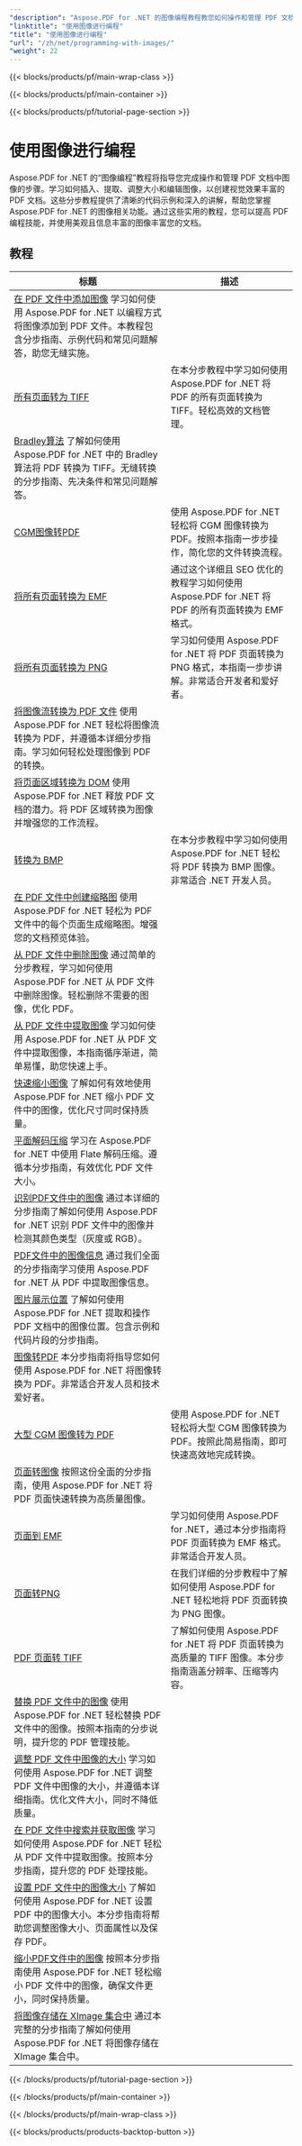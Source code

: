 ```yaml
---
"description": "Aspose.PDF for .NET 的图像编程教程教您如何操作和管理 PDF 文档中的图像。"
"linktitle": "使用图像进行编程"
"title": "使用图像进行编程"
"url": "/zh/net/programming-with-images/"
"weight": 22
---
```


{{< blocks/products/pf/main-wrap-class >}}

{{< blocks/products/pf/main-container >}}

{{< blocks/products/pf/tutorial-page-section >}}

# 使用图像进行编程


Aspose.PDF for .NET 的“图像编程”教程将指导您完成操作和管理 PDF 文档中图像的步骤。学习如何插入、提取、调整大小和编辑图像，以创建视觉效果丰富的 PDF 文档。这些分步教程提供了清晰的代码示例和深入的讲解，帮助您掌握 Aspose.PDF for .NET 的图像相关功能。通过这些实用的教程，您可以提高 PDF 编程技能，并使用美观且信息丰富的图像丰富您的文档。

## 教程
标题 | 描述 |
| --- | --- | 
| [在 PDF 文件中添加图像](./add-image/) 学习如何使用 Aspose.PDF for .NET 以编程方式将图像添加到 PDF 文件。本教程包含分步指南、示例代码和常见问题解答，助您无缝实施。|  
| [所有页面转为 TIFF](./all-pages-to-tiff/) | 在本分步教程中学习如何使用 Aspose.PDF for .NET 将 PDF 的所有页面转换为 TIFF。轻松高效的文档管理。|  
| [Bradley算法](./bradley-algorithm/) 了解如何使用 Aspose.PDF for .NET 中的 Bradley 算法将 PDF 转换为 TIFF。无缝转换的分步指南、先决条件和常见问题解答。|  
| [CGM图像转PDF](./cgm-image-to-pdf/) | 使用 Aspose.PDF for .NET 轻松将 CGM 图像转换为 PDF。按照本指南一步步操作，简化您的文件转换流程。|  
| [将所有页面转换为 EMF](./convert-all-pages-to-emf/) | 通过这个详细且 SEO 优化的教程学习如何使用 Aspose.PDF for .NET 将 PDF 的所有页面转换为 EMF 格式。|  
| [将所有页面转换为 PNG](./convert-all-pages-to-png/) | 学习如何使用 Aspose.PDF for .NET 将 PDF 页面转换为 PNG 格式，本指南一步步讲解。非常适合开发者和爱好者。|  
| [将图像流转换为 PDF 文件](./convert-image-stream-to-pdf/) 使用 Aspose.PDF for .NET 轻松将图像流转换为 PDF，并遵循本详细分步指南。学习如何轻松处理图像到 PDF 的转换。|  
| [将页面区域转换为 DOM](./convert-page-region-to-dom/) 使用 Aspose.PDF for .NET 释放 PDF 文档的潜力。将 PDF 区域转换为图像并增强您的工作流程。|  
| [转换为 BMP](./convert-to-bmp/) | 在本分步教程中学习如何使用 Aspose.PDF for .NET 轻松将 PDF 转换为 BMP 图像。非常适合 .NET 开发人员。|  
| [在 PDF 文件中创建缩略图](./create-thumbnail-images/) 使用 Aspose.PDF for .NET 轻松为 PDF 文件中的每个页面生成缩略图。增强您的文档预览体验。|  
| [从 PDF 文件中删除图像](./delete-images/) 通过简单的分步教程，学习如何使用 Aspose.PDF for .NET 从 PDF 文件中删除图像。轻松删除不需要的图像，优化 PDF。|  
| [从 PDF 文件中提取图像](./extract-images/) 学习如何使用 Aspose.PDF for .NET 从 PDF 文件中提取图像，本指南循序渐进，简单易懂，助您快速上手。|  
| [快速缩小图像](./fast-shrink-images/) 了解如何有效地使用 Aspose.PDF for .NET 缩小 PDF 文件中的图像，优化尺寸同时保持质量。|  
| [平面解码压缩](./flate-decode-compression/) 学习在 Aspose.PDF for .NET 中使用 Flate 解码压缩。遵循本分步指南，有效优化 PDF 文件大小。|  
| [识别PDF文件中的图像](./identify-images/) 通过本详细的分步指南了解如何使用 Aspose.PDF for .NET 识别 PDF 文件中的图像并检测其颜色类型（灰度或 RGB）。|  
| [PDF文件中的图像信息](./image-information/) 通过我们全面的分步指南学习使用 Aspose.PDF for .NET 从 PDF 中提取图像信息。|  
| [图片展示位置](./image-placements/) 了解如何使用 Aspose.PDF for .NET 提取和操作 PDF 文档中的图像位置。包含示例和代码片段的分步指南。|  
| [图像转PDF](./image-to-pdf/) 本分步指南将指导您如何使用 Aspose.PDF for .NET 将图像转换为 PDF。非常适合开发人员和技术爱好者。|  
| [大型 CGM 图像转为 PDF](./large-cgm-image-to-pdf/) | 使用 Aspose.PDF for .NET 轻松将大型 CGM 图像转换为 PDF。按照此简易指南，即可快速高效地完成转换。|  
| [页面转图像](./pages-to-images/) 按照这份全面的分步指南，使用 Aspose.PDF for .NET 将 PDF 页面快速转换为高质量图像。|  
| [页面到 EMF](./page-to-emf/) | 学习如何使用 Aspose.PDF for .NET，通过本分步指南将 PDF 页面转换为 EMF 格式。非常适合开发人员。|  
| [页面转PNG](./page-to-png/) | 在我们详细的分步教程中了解如何使用 Aspose.PDF for .NET 轻松地将 PDF 页面转换为 PNG 图像。|  
| [PDF 页面转 TIFF](./page-to-tiff/) | 了解如何使用 Aspose.PDF for .NET 将 PDF 页面转换为高质量的 TIFF 图像。本分步指南涵盖分辨率、压缩等内容。|  
| [替换 PDF 文件中的图像](./replace-image/) 使用 Aspose.PDF for .NET 轻松替换 PDF 文件中的图像。按照本指南的分步说明，提升您的 PDF 管理技能。|  
| [调整 PDF 文件中图像的大小](./resize-images/) 学习如何使用 Aspose.PDF for .NET 调整 PDF 文件中图像的大小，并遵循本详细指南。优化文件大小，同时不降低质量。|  
| [在 PDF 文件中搜索并获取图像](./search-and-get-images/) 学习如何使用 Aspose.PDF for .NET 轻松从 PDF 文件中提取图像。按照本分步指南，提升您的 PDF 处理技能。|  
| [设置 PDF 文件中的图像大小](./set-image-size/) 了解如何使用 Aspose.PDF for .NET 设置 PDF 中的图像大小。本分步指南将帮助您调整图像大小、页面属性以及保存 PDF。|  
| [缩小PDF文件中的图像](./shrink-images/) 按照本分步指南使用 Aspose.PDF for .NET 轻松缩小 PDF 文件中的图像，确保文件更小，同时保持质量。|  
| [将图像存储在 XImage 集合中](./store-image-in-ximage-collection/) 通过本完整的分步指南了解如何使用 Aspose.PDF for .NET 将图像存储在 XImage 集合中。|  

{{< /blocks/products/pf/tutorial-page-section >}}

{{< /blocks/products/pf/main-container >}}

{{< /blocks/products/pf/main-wrap-class >}}

{{< blocks/products/products-backtop-button >}}